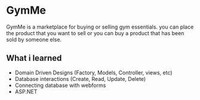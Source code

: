 # GymMe
 
GymMe is a marketplace for buying or selling gym essentials. you can place the product that you want to sell or you can buy a product that has been sold by someone else.

## What i learned
- Domain Driven Designs (Factory, Models, Controller, views, etc)
- Database interactions (Create, Read, Update, Delete)
- Connecting database with webforms
- ASP.NET


